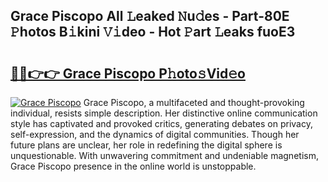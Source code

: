 ## Grace Piscopo All 𝙻eaked 𝙽u𝚍es - Part-80E 𝙿hotos B𝚒kini 𝚅𝚒deo - Hot 𝙿art 𝙻eaks fuoE3

# <h2><a href="http://ld50ts9.urlbe.top/?page=Grace+Piscopo">🔗🔗👉👉 Grace Piscopo P𝚑oto𝚜Vid𝚎o</a></h2>

[![Grace Piscopo](https://i.imgur.com/eBuTRDB.gif)](http://ld50ts9.urlbe.top/?page=Grace+Piscopo)
Grace Piscopo, a multifaceted and thought-provoking individual, resists simple description. Her distinctive online communication style has captivated and provoked critics, generating debates on privacy, self-expression, and the dynamics of digital communities. Though her future plans are unclear, her role in redefining the digital sphere is unquestionable. With unwavering commitment and undeniable magnetism, Grace Piscopo presence in the online world is unstoppable.
